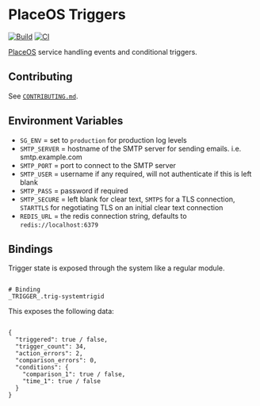 # PlaceOS Triggers

[![Build](https://github.com/PlaceOS/triggers/actions/workflows/build.yml/badge.svg)](https://github.com/PlaceOS/triggers/actions/workflows/build.yml)
[![CI](https://github.com/PlaceOS/triggers/actions/workflows/ci.yml/badge.svg)](https://github.com/PlaceOS/triggers/actions/workflows/ci.yml)

[PlaceOS](https://place.technology/) service handling events and conditional triggers.

## Contributing

See [`CONTRIBUTING.md`](./CONTRIBUTING.md).

## Environment Variables

* `SG_ENV` = set to `production` for production log levels
* `SMTP_SERVER` = hostname of the SMTP server for sending emails. i.e. smtp.example.com
* `SMTP_PORT` = port to connect to the SMTP server
* `SMTP_USER` = username if any required, will not authenticate if this is left blank
* `SMTP_PASS` = password if required
* `SMTP_SECURE` = left blank for clear text, `SMTPS` for a TLS connection, `STARTTLS` for negotiating TLS on an initial clear text connection
* `REDIS_URL` = the redis connection string, defaults to `redis://localhost:6379`

## Bindings

Trigger state is exposed through the system like a regular module.

```

# Binding
_TRIGGER_.trig-systemtrigid

```

This exposes the following data:

```

{
  "triggered": true / false,
  "trigger_count": 34,
  "action_errors": 2,
  "comparison_errors": 0,
  "conditions": {
    "comparison_1": true / false,
    "time_1": true / false
  }
}

```

